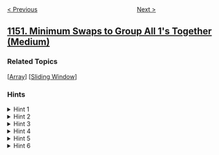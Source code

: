 <!--|This file generated by command(leetcode description); DO NOT EDIT.    |-->
<!--+----------------------------------------------------------------------+-->
<!--|@author    openset <openset.wang@gmail.com>                           |-->
<!--|@link      https://github.com/openset                                 |-->
<!--|@home      https://github.com/openset/leetcode                        |-->
<!--+----------------------------------------------------------------------+-->

[< Previous](../check-if-a-number-is-majority-element-in-a-sorted-array "Check If a Number Is Majority Element in a Sorted Array")
　　　　　　　　　　　　　　　　
[Next >](../analyze-user-website-visit-pattern "Analyze User Website Visit Pattern")

## [1151. Minimum Swaps to Group All 1's Together (Medium)](https://leetcode.com/problems/minimum-swaps-to-group-all-1s-together "最少交换次数来组合所有的 1")



### Related Topics
  [[Array](../../tag/array/README.md)]
  [[Sliding Window](../../tag/sliding-window/README.md)]

### Hints
<details>
<summary>Hint 1</summary>
How many 1's should be grouped together ? Is not a fixed number?
</details>

<details>
<summary>Hint 2</summary>
Yeah it's just the number of 1's the whole array has. Let's name this number as ones
</details>

<details>
<summary>Hint 3</summary>
Every subarray of size of ones, needs some number of swaps to reach, Can you find the number of swaps needed to group all 1's in this subarray?
</details>

<details>
<summary>Hint 4</summary>
It's the number of zeros in that subarray.
</details>

<details>
<summary>Hint 5</summary>
Do you need to count the number of zeros all over again for every position ?
</details>

<details>
<summary>Hint 6</summary>
Use Sliding Window technique.
</details>
